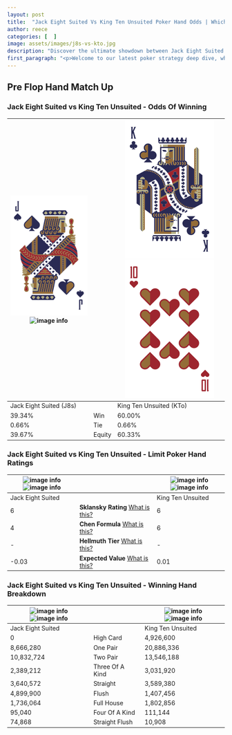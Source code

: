```yaml
---
layout: post
title:  "Jack Eight Suited Vs King Ten Unsuited Poker Hand Odds | Which Is The Better Hand In Poker? A Complete Guide"
author: reece
categories: [  ]
image: assets/images/j8s-vs-kto.jpg
description: "Discover the ultimate showdown between Jack Eight Suited and King Ten Unsuited in poker! Uncover the odds, strategies, and scenarios where one hand triumphs over the other. Get ready to up your poker game with this thrilling analysis."
first_paragraph: "<p>Welcome to our latest poker strategy deep dive, where we're pitting two distinct hands against each other in a high-stakes showdown: Jack Eight Suited vs King Ten Unsuited.</p><p>In the dynamic world of poker, every decision counts, and knowing which hand holds the upper hand is key to your success at the table.</p><p>In this article, we'll dissect these two hands, explore the scenarios where one dominates the other, and equip you with the knowledge to make strategic choices that can tip the odds in your favor.</p><p>Get ready to unravel the intriguing dynamics of these poker hands and elevate your game to new heights.</p>"
---
```




[comment]: # (sp0)

## Pre Flop Hand Match Up

<div class="table hand-ratings" markdown="1"> 



### Jack Eight Suited vs King Ten Unsuited - Odds Of Winning


    
| ![image info](assets/images/hand1/j.png) ![image info](assets/images/hand1/8s.png) |  | ![image info](assets/images/hand2/k.png) ![image info](assets/images/hand2/to.png) |
| -------- | -------- | -------- |
| Jack Eight Suited (J8s) |  | King Ten Unsuited (KTo) |
| 39.34% | Win | 60.00% |
| 0.66% | Tie | 0.66% |
| 39.67% | Equity | 60.33% |




[comment]: # (sp1)



### Jack Eight Suited vs King Ten Unsuited - Limit Poker Hand Ratings


    
| ![image info](https://www.riverpairs.com/assets/images/hand1/j.png) ![image info](https://www.riverpairs.com/assets/images/hand1/8s.png) |  | ![image info](https://www.riverpairs.com/assets/images/hand2/k.png) ![image info](https://www.riverpairs.com/assets/images/hand2/to.png) |
| -------- | -------- | -------- |
| Jack Eight Suited |  | King Ten Unsuited |
| 6 | **Sklansky Rating** [What is this?](/sklansky-rating-explained) | 6 |
| 4 | **Chen Formula** [What is this?](/chen-formula-explained) | 6 |
| - | **Hellmuth Tier** [What is this?](/Hellmuth-tier-explained) | - |
| -0.03 | **Expected Value** [What is this?](/expected-value-explained) | 0.01 |




[comment]: # (sp2)



### Jack Eight Suited vs King Ten Unsuited - Winning Hand Breakdown


    
| ![image info](https://www.riverpairs.com/assets/images/hand1/j.png) ![image info](https://www.riverpairs.com/assets/images/hand1/8s.png) |  | ![image info](https://www.riverpairs.com/assets/images/hand2/k.png) ![image info](https://www.riverpairs.com/assets/images/hand2/to.png) |
| -------- | -------- | -------- |
| Jack Eight Suited |  | King Ten Unsuited |
| 0 | High Card | 4,926,600 |
| 8,666,280 | One Pair | 20,886,336 |
| 10,832,724 | Two Pair | 13,546,188 |
| 2,389,212 | Three Of A Kind | 3,031,920 |
| 3,640,572 | Straight | 3,589,380 |
| 4,899,900 | Flush | 1,407,456 |
| 1,736,064 | Full House | 1,802,856 |
| 95,040 | Four Of A Kind | 111,144 |
| 74,868 | Straight Flush | 10,908 |




[comment]: # (sp3)



</div>

[comment]: # (sp4)



[comment]: # (sp5)

